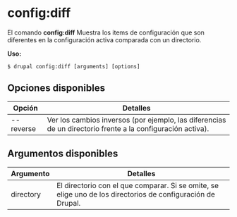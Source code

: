 # config:diff
El comando **config:diff** Muestra los items de configuración que son diferentes en la configuración activa comparada con un directorio.

**Uso:**
```
$ drupal config:diff [arguments] [options] 
```

## Opciones disponibles
Opción | Detalles
-------|-------------
--reverse | Ver los cambios inversos (por ejemplo, las diferencias de un directorio frente a la configuración activa).

## Argumentos disponibles
Argumento | Detalles
---------|-------------
directory | El directorio con el que comparar. Si se omite, se elige uno de los directorios de configuración de Drupal.
